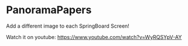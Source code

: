 # PanoramaPapers
Add a different image to each SpringBoard Screen!

Watch it on youtube:
https://www.youtube.com/watch?v=WyRQSYpV-AY
